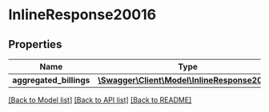 # InlineResponse20016

## Properties
Name | Type | Description | Notes
------------ | ------------- | ------------- | -------------
**aggregated_billings** | [**\Swagger\Client\Model\InlineResponse20013**](InlineResponse20013.md) |  | [optional] 

[[Back to Model list]](../README.md#documentation-for-models) [[Back to API list]](../README.md#documentation-for-api-endpoints) [[Back to README]](../README.md)


